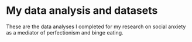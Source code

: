 # My data analysis and datasets
These are the data analyses I completed for my research on social anxiety as a mediator of perfectionism and binge eating.
